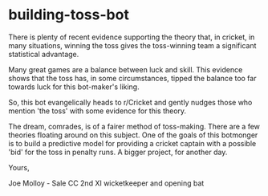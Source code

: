 # building-toss-bot
There is plenty of recent evidence supporting the theory that, in cricket, in many situations, winning the toss gives the toss-winning team a significant statistical advantage. 

Many great games are a balance between luck and skill. This evidence shows that the toss has, in some circumstances, tipped the balance too far towards luck for this bot-maker's liking.

So, this bot evangelically heads to r/Cricket and gently nudges those who mention 'the toss' with some evidence for this theory.

The dream, comrades, is of a fairer method of toss-making. There are a few theories floating around on this subject. One of the goals of this botmonger is to build a predictive model for providing a cricket captain with a possible 'bid' for the toss in penalty runs. A bigger project, for another day.

Yours,

Joe Molloy - Sale CC 2nd XI wicketkeeper and opening bat
  

  

